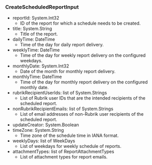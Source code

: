 ### CreateScheduledReportInput
- reportId: System.Int32
  - ID of the report for which a schedule needs to be created.
- title: System.String
  - Title of the report.
- dailyTime: DateTime
  - Time of the day for daily report delivery.
- weeklyTime: DateTime
  - Time of the day for weekly report delivery on the configured weekdays.
- monthlyDate: System.Int32
  - Date of the month for monthly report delivery.
- monthlyTime: DateTime
  - Time of the day for monthly report delivery on the configured monthly date.
- rubrikRecipientUserIds: list of System.Strings
  - List of Rubrik user IDs that are the intended recipients of the scheduled report.
- nonRubrikRecipientEmails: list of System.Strings
  - List of email addresses of non-Rubrik user recipients of the scheduled report.
- updateCreator: System.Boolean
- timeZone: System.String
  - Time zone of the schedule time in IANA format.
- weeklyDays: list of WeekDays
  - List of weekdays for weekly schedule of reports.
- attachmentTypes: list of ReportAttachmentTypes
  - List of attachment types for report emails.
